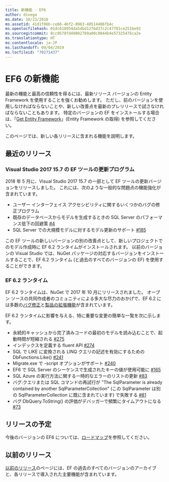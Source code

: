 ```yaml
---
title: 新機能 - EF6
author: divega
ms.date: 10/23/2016
ms.assetid: 41d1f86b-ce66-4bf2-8963-48514406fb4c
ms.openlocfilehash: 01dc618954da5dbd12fbd37c2c47701ce251be92
ms.sourcegitcommit: 0cc9578fd49802789a00c0044b4e57325476ca2e
ms.translationtype: HT
ms.contentlocale: ja-JP
ms.lasthandoff: 09/04/2019
ms.locfileid: "70271437"
---
```

# <a name="whats-new-in-ef6"></a>EF6 の新機能

最新の機能と最高の信頼性を得るには、最新リリース バージョンの Entity Framework を使用することを強くお勧めします。
ただし、前のバージョンを使用しなければならないことや、新しい改善点を最新のプレリリースで試さなければならないこともあります。
特定のバージョンの EF をインストールする場合は、「[Get Entity Framework](~/ef6/fundamentals/install.md)」(Entity Framework の取得) を参照してください。

このページでは、新しい各リリースに含まれる機能を説明します。

## <a name="recent-releases"></a>最近のリリース

### <a name="ef-tools-update-in-visual-studio-2017-157"></a>Visual Studio 2017 15.7 の EF ツールの更新プログラム

2018 年 5 月に、Visual Studio 2017 15.7 の一部として EF ツールの更新バージョンをリリースしました。
これには、次のような一般的な問題点の機能強化が含まれています。

- ユーザー インターフェイス アクセシビリティに関するいくつかのバグの修正プログラム
- 既存のデータベースからモデルを生成するときの SQL Server のパフォーマンス低下の回避策 [#4](https://github.com/aspnet/entityframework6/issues/4)
- SQL Server での大規模モデルに対するモデル更新のサポート [#185](https://github.com/aspnet/EntityFramework6/issues/185)

この EF ツールの新しいバージョンの別の改善点として、新しいプロジェクトでのモデル作成時に EF 6.2 ランタイムがインストールされます。 以前のバージョンの Visual Studio では、NuGet パッケージの対応するバージョンをインストールすることで、EF 6.2 ランタイム (と過去のすべてのバージョンの EF) を使用することができます。

### <a name="ef-62-runtime"></a>EF 6.2 ランタイム

EF 6.2 ランタイムは、NuGet で 2017 年 10 月にリリースされました。
オープン ソースの共同作成者のコミュニティによる多大な尽力のおかげで、EF 6.2 には多数の[バグ修正](https://github.com/aspnet/entityframework6/issues?utf8=%E2%9C%93&q=is%3Aissue%20milestone%3A6.2.0%20is%3Aclosed%20label%3Aclosed-fixed%20-label%3Aarea-tools%20label%3Atype-bug)と[製品の拡張機能](https://github.com/aspnet/entityframework6/issues?utf8=%E2%9C%93&q=is%3Aissue%20milestone%3A6.2.0%20is%3Aclosed%20label%3Aclosed-fixed%20-label%3Aarea-tools%20label%3Atype-enhancement%20)が含まれています。

EF 6.2 ランタイムに影響を与える、特に重要な変更の簡単な一覧を次に示します。

- 永続的キャッシュから完了済みコードの最初のモデルを読み込むことで、起動時間が短縮される [#275](https://github.com/aspnet/EntityFramework6/issues/275)
- インデックスを定義する fluent API [#274](https://github.com/aspnet/EntityFramework6/issues/274)
- SQL で LIKE に変換される LINQ クエリの記述を有効にするための DbFunctions.Like() [#241](https://github.com/aspnet/EntityFramework6/issues/241)
- Migrate.exe で -script オプションがサポート [#240](https://github.com/aspnet/EntityFramework6/issues/240)
- EF6 で SQL Server のシーケンスで生成されたキーの値が使用可能に [#165](https://github.com/aspnet/EntityFramework6/issues/165)
- SQL Azure の実行方法に関する一時的なエラーのリストの更新 [#83](https://github.com/aspnet/EntityFramework6/issues/83)
- バグ:クエリまたは SQL コマンドの再試行が "The SqlParameter is already contained by another SqlParameterCollection" (この SqlParameter は別の SqlParameterCollection に既に含まれています) で失敗する [#81](https://github.com/aspnet/EntityFramework6/issues/81)
- バグ:DbQuery.ToString() の評価がデバッガーで頻繁にタイムアウトになる [#73](https://github.com/aspnet/EntityFramework6/issues/73)

## <a name="future-releases"></a>リリースの予定

今後のバージョンの EF6 については、[ロードマップ](roadmap.md)を参照してください。

## <a name="past-releases"></a>以前のリリース

[以前のリリース](past-releases.md)のページには、EF の過去のすべてのバージョンのアーカイブと、各リリースで導入された主要機能が含まれています。
